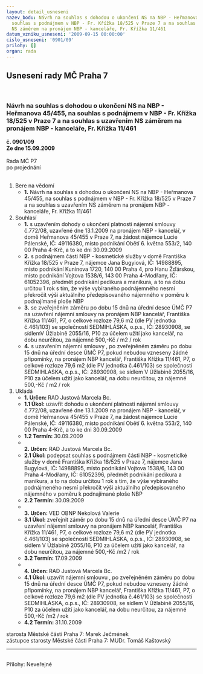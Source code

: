 ```yaml
---
layout: detail_usneseni
nazev_bodu: Návrh na souhlas s dohodou o ukončení NS na NBP - Heřmanova 45/455, na
  souhlas s podnájmem v NBP - Fr. Křížka 18/525 v Praze 7 a na souhlas s uzavřením
  NS záměrem na pronájem NBP - kanceláře, Fr. Křížka 11/461
datum_vzniku_usneseni: '2009-09-15 00:00:00'
cislo_usneseni: '0901/09'
prilohy: []
organ: rada
---
```

<div id="ucUsn_pList" class="usn">
	<span><h2>Usnesení rady MČ Praha 7 </h2>
<br></span><div class="standBody">
<span><h3>Návrh na souhlas s dohodou o ukončení NS na NBP - Heřmanova 45/455, na souhlas s podnájmem v NBP - Fr. Křížka 18/525 v Praze 7 a na souhlas s uzavřením NS záměrem na pronájem NBP - kanceláře, Fr. Křížka 11/461</h3></span><div class="center">
		<strong>č. 0901/09</strong><br>
	</div>
<div class="center">
		<strong>Ze dne 15.09.2009</strong><br><br>
	</div>Rada MČ P7<br> po projednání<br><br><ol>
<li>Bere na vědomí<ul><li>
<strong>1.</strong> Návrh na souhlas s dohodou o ukončení NS na NBP - Heřmanova 45/455, na souhlas s podnájmem v NBP - Fr. Křížka 18/525 v Praze 7 a na souhlas s uzavřením NS záměrem na pronájem NBP - kanceláře, Fr. Křížka 11/461</li></ul>
</li>
<li>Souhlasí<ul>
<li>
<strong>1.</strong> s uzavřením dohody o ukončení platnosti nájemní smlouvy č.772/08, uzavřené dne 13.1.2009 na pronájem NBP - kancelář, v domě Heřmanova 45/455 v Praze 7, na žádost nájemce Lucie Pálenské, IČ: 49116380, místo podnikání Obětí 6. května 553/2, 140 00 Praha 4-Krč, a to ke dni  30.09.2009</li>
<li>
<strong>2.</strong> s podnájmem části NBP - kosmetické služby v domě Františka Křížka 18/525 v Praze 7, nájemce Jana Bugyiová,  IČ: 14988895, místo podnikání Kuninova 1720, 140 00 Praha 4, pro  Hanu Žďárskou, místo podnikání  Vojtova 1538/6,  143 00 Praha 4-Modřany, IČ: 61052396, předmět podnikání  pedikura a manikura, a to na dobu určitou  1 rok s tím, že výše vybíraného podnájemného nesmí překročit výši aktuálního předepisovaného nájemného v poměru k podnajímané ploše NBP</li>
<li>
<strong>3.</strong> se zveřejněním záměru po dobu 15 dnů na úřední desce ÚMČ P7 na uzavření nájemní smlouvy na pronájem NBP kancelář, Františka Křížka 11/461, P7, o celkové rozloze 79,6 m2 (dle PV jednotka č.461/103) se společností SEDMIHLÁSKA, o.p.s., IČ: 28930908, se sídlemV Úžlabině 2055/16, P10 za účelem užití jako kancelář, na dobu neurčitou, za nájemné 500,-Kč / m2 / rok</li>
<li>
<strong>4.</strong> s uzavřením nájemní smlouvy , po zveřejněném záměru po dobu 15 dnů na úřední desce ÚMČ P7, pokud nebudou vzneseny žádné připomínky, na pronájem NBP kancelář, Františka Křížka 11/461, P7, o celkové rozloze 79,6 m2 (dle PV jednotka č.461/103) se společností SEDMIHLÁSKA, o.p.s., IČ: 28930908, se sídlem V Úžlabině 2055/16, P10 za účelem užití jako kancelář, na dobu neurčitou, za nájemné 500,-Kč / m2 / rok</li>
</ul>
</li>
<li>Ukládá<ul>
<li>
<strong>1. Určen: </strong>RAD Justová Marcela Bc.</li>
<li>
<strong>1.1 Úkol: </strong>uzavřít dohodu o ukončení platnosti nájemní smlouvy č.772/08, uzavřené dne 13.1.2009 na pronájem NBP - kancelář, v domě Heřmanova 45/455 v Praze 7, na žádost nájemce Lucie Pálenské, IČ: 49116380, místo podnikání Obětí 6. května 553/2, 140 00 Praha 4-Krč, a to ke dni  30.09.2009</li>
<li>
<strong>1.2 Termín: </strong>30.09.2009</li>
<li>
<strong><br>2. Určen: </strong>RAD Justová Marcela Bc.</li>
<li>
<strong>2.1 Úkol: </strong>podepsat souhlas s podnájmem části NBP - kosmeticlké služby v domě Františka Křížka 18/525 v Praze 7, nájemce Jana Bugyiová, IČ: 14988895, místo podnikání Vojtova 1538/6, 143 00 Praha 4-Modřany, IČ: 61052396, předmět podnikání pedikura a manikura, a to na dobu určitou 1 rok s tím, že výše vybíraného podnájmeného nesmí překročit výši aktuálního předepisovaného nájemného v poměru k podnajímané ploše NBP</li>
<li>
<strong>2.2 Termín: </strong>30.09.2009</li>
<li>
<strong><br>3. Určen: </strong>VED OBNP Nekolová Valerie</li>
<li>
<strong>3.1 Úkol: </strong>zveřejnit záměr po dobu 15 dnů na úřední desce ÚMČ P7 na uzavření nájemní smlouvy na pronájem NBP kancelář, Františka Křížka 11/461, P7, o celkové rozloze 79,6 m2 (dle PV jednotka č.461/103) se společností SEDMIHLÁSKA, o.p.s., IČ: 28930908, se sídlem V Úžlabině 2055/16, P10 za účelem užití jako kancelář, na dobu neurčitou, za nájemné 500,-Kč /m2 / rok</li>
<li>
<strong>3.2 Termín: </strong>17.09.2009</li>
<li>
<strong><br>4. Určen: </strong>RAD Justová Marcela Bc.</li>
<li>
<strong>4.1 Úkol: </strong>uzavřít nájemní smlouvu , po zveřejněném záměru po dobu 15 dnů na úřední desce ÚMČ P7, pokud nebudou vzneseny žádné připomínky, na pronájem NBP kancelář, Františka Křížka 11/461, P7, o celkové rozloze 79,6 m2 (dle PV jednotka č.461/103) se společností SEDMIHLÁSKA, o.p.s., IČ: 28930908, se sídlem V Úžlabině 2055/16, P10 za účelem užití jako kancelář, na dobu neurčitou, za nájemné 500,-Kč /m2 / rok</li>
<li>
<strong>4.2 Termín: </strong>31.10.2009</li>
</ul>
</li>
</ol>starosta Městské části Praha 7: Marek Ječmének<br>zástupce starosty Městské části Praha 7: MUDr. Tomáš Kaštovský <hr>
<br>Přílohy: Neveřejné</div>
</div>